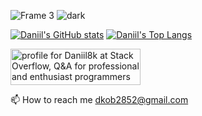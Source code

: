 ![Frame 3](https://user-images.githubusercontent.com/93822098/156660368-07e930d6-a1ea-41f6-bed3-2c12b69e3bb9.png#gh-light-mode-only)
![dark](https://user-images.githubusercontent.com/93822098/156660635-ea09bcf4-8c11-4661-ab1c-cb8469ebcf9a.png#gh-dark-mode-only)

[![Daniil's GitHub stats](https://github-readme-stats.vercel.app/api?username=Daniil8k&show_icons=true&hide=contribs)](https://github.com/anuraghazra/github-readme-stats)
[![Daniil's Top Langs](https://github-readme-stats.vercel.app/api/top-langs/?username=Daniil8k&layout=compact)](https://github.com/anuraghazra/github-readme-stats)

<a href="https://stackoverflow.com/users/18267362/daniil8k"><img src="https://stackoverflow.com/users/flair/18267362.png" width="208" height="58" alt="profile for Daniil8k at Stack Overflow, Q&amp;A for professional and enthusiast programmers" title="profile for Daniil8k at Stack Overflow"></a>

📫 How to reach me dkob2852@gmail.com
